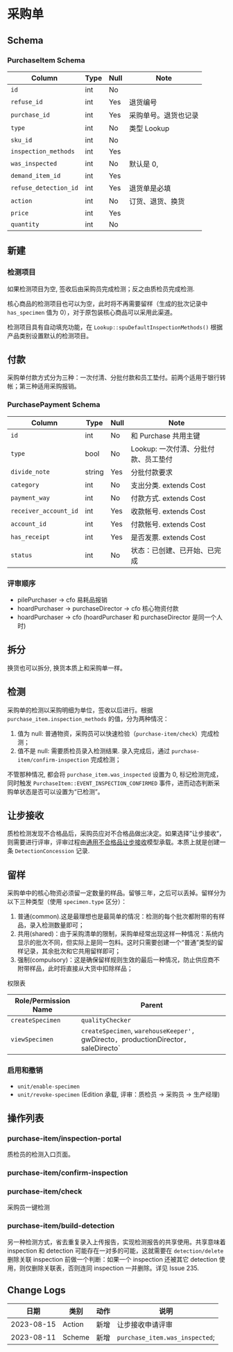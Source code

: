 # 采购单

Schema
---------------------------------------------------------------------------
### PurchaseItem Schema

Column                              | Type      | Null | Note
------------------------------------|-----------|------|-------
`id`                                | int       | No   | 
`refuse_id`                         | int       | Yes  | 退货编号
`purchase_id`                       | int       | Yes  | 采购单号。退货也记录
`type`                              | int       | No   | 类型 Lookup
`sku_id`                            | int       | No   | 
`inspection_methods`                | int       | Yes  | 
`was_inspected`                     | int       | No   | 默认是 0,
`demand_item_id`                    | int       | Yes  | 
`refuse_detection_id`               | int       | Yes  | 退货单是必填
`action`                            | int       | No   | 订货、退货、换货
`price`                             | int       | Yes  | 
`quantity`                          | int       | No   | 

新建
---------------------------------------------------------------------------

### 检测项目
如果检测项目为空, 签收后由采购员完成检测；反之由质检员完成检测.

核心商品的检测项目也可以为空，此时将不再需要留样（生成的批次记录中 `has_specimen` 值为 0），对于原包装核心商品可以采用此渠道。

检测项目具有自动填充功能，在 `Lookup::spuDefaultInspectionMethods()` 根据产品类别设置默认的检测项目。

付款
---------------------------------------------------------------------------
采购单付款方式分为三种：一次付清、分批付款和员工垫付。前两个适用于银行转帐；第三种适用采购报销。
### PurchasePayment Schema

Column                              | Type      | Null | Note
------------------------------------|-----------|------|-------
`id`                                | int       | No   | 和 Purchase 共用主键
`type`                              | bool      | No   | Lookup: 一次付清、分批付款、员工垫付
`divide_note`                       | string    | Yes  | 分批付款要求
`category`                          | int       | No   | 支出分类. extends Cost
`payment_way`                       | int       | No   | 付款方式. extends Cost
`receiver_account_id`               | int       | Yes  | 收款帐号. extends Cost
`account_id`                        | int       | Yes  | 付款帐号. extends Cost
`has_receipt`                       | int       | Yes  | 是否发票. extends Cost
`status`                            | int       | No   | 状态：已创建、已开始、已完成

### 评审顺序

- pilePurchaser → cfo 易耗品报销
- hoardPurchaser → purchaseDirector → cfo 核心物资付款
- hoardPurchaser → cfo (hoardPurchaser 和 purchaseDirector 是同一个人时)

拆分
---------------------------------------------------------------------------

换货也可以拆分, 换货本质上和采购单一样。

检测
---------------------------------------------------------------------------
采购单的检测以采购明细为单位，签收以后进行。根据 `purchase_item.inspection_methods` 的值，分为两种情况：

1. 值为 null: 普通物资，采购员可以快速检验（`purchase-item/check`）完成检测；
2. 值不是 null: 需要质检员录入检测结果. 录入完成后，通过 `purchase-item/confirm-inspection` 完成检测；

不管那种情况, 都会将 `purchase_item.was_inspected` 设置为 0, 标记检测完成，同时触发 `PurchaseItem::EVENT_INSPECTION_CONFIRMED` 事件，进而动态判断采购单状态是否可以设置为“已检测”。

让步接收
---------------------------------------------------------------------------
质检检测发现不合格品后，采购员应对不合格品做出决定。如果选择”让步接收“，则需要进行评审，评审过程由[通用不合格品让步接收][generic-detection-concession]模型承载。本质上就是创建一条 `DetectionConcession` 记录.

留样
---------------------------------------------------------------------------

采购单中的核心物资必须留一定数量的样品。留够三年，之后可以丢掉。留样分为以下三种类型（使用 `specimen.type` 区分）：

1. 普通(common).这是最理想也是最简单的情况：检测的每个批次都附带的有样品，录入检测数量即可；
2. 共用(shared)：由于采购清单的限制，采购单经常出现这样一种情况：系统内显示的批次不同，但实际上是同一包料。这时只需要创建一个“普通”类型的留样记录，其余批次和它共用留样即可；
3. 强制(compulsory)：这是确保留样规则生效的最后一种情况，防止供应商不附带样品，此时将直接从大货中扣除样品；

权限表

Role/Permission Name    | Parent        
------------------------|---------------
`createSpecimen`        | `qualityChecker`
`viewSpecimen`          | `createSpecimen`, `warehouseKeeper', `gwDirecto`, `productionDirector`, `saleDirecto` 

### 启用和撤销

- `unit/enable-specimen`
- `unit/revoke-specimen` (Edition 承载, 评审：质检员 → 采购员 → 生产经理)

操作列表
---------------------------------------------------------------------------

### purchase-item/inspection-portal
质检员的检测入口页面。

### purchase-item/confirm-inspection

### purchase-item/check
采购员一键检测

### purchase-item/build-detection

另一种检测方式，省去重复录入上传报告，实现检测报告的共享使用。共享意味着 inspection 和 detection 可能存在一对多的可能，这就需要在 `detection/delete` 删除关联 inspection 前做一个判断：如果一个 inspection 还被其它 detection 使用，则仅删除关联表，否则连同 inspection 一并删除。详见 Issue 235.

Change Logs
---------------------------------------------------------------------------
日期        | 类别      | 动作 | 说明
------------|-----------|------|-------------------
2023-08-15  | Action    | 新增 | 让步接收申请评审
2023-08-11  | Scheme    | 新增 |`purchase_item.was_inspected`;

[generic-detection-concession]: /models/detection-concession.md
